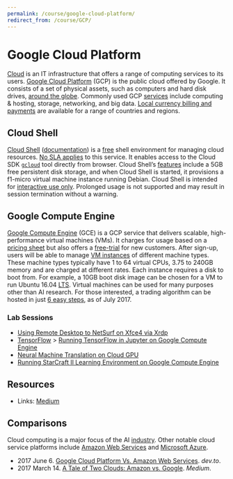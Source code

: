```yaml
---
permalink: /course/google-cloud-platform/
redirect_from: /course/GCP/
---
```


# Google Cloud Platform

[Cloud](https://en.wikipedia.org/wiki/Cloud_computing) is an IT infrastructure that offers a range of computing services to its users. [Google Cloud Platform](https://cloud.google.com/) (GCP) is the public cloud offered by Google. It consists of a set of physical assets, such as computers and hard disk drives, [around the globe](https://cloud.google.com/about/locations/). Commonly used GCP [services](https://cloud.google.com/docs/overview/cloud-platform-services) include computing & hosting, storage, networking, and big data. [Local currency billing and payments](https://support.google.com/cloud/answer/6224682) are available for a range of countries and regions.

## Cloud Shell

[Cloud Shell](https://cloud.google.com/shell/) ([documentation](https://cloud.google.com/shell/docs/)) is a [free](https://cloud.google.com/shell/pricing) shell environment for managing cloud resources. [No SLA applies](https://cloud.google.com/shell/sla) to this service. It enables access to the Cloud SDK [`gcloud`](https://cloud.google.com/sdk/gcloud/) tool directly from browser. Cloud Shell’s [features](https://cloud.google.com/shell/docs/features) include a 5GB free persistent disk storage, and when Cloud Shell is started, it provisions a f1-micro virtual machine instance running Debian. Cloud Shell is intended for [interactive use only](https://cloud.google.com/shell/docs/limitations). Prolonged usage is not supported and may result in session termination without a warning.

## Google Compute Engine

[Google Compute Engine](https://cloud.google.com/compute/) (GCE) is a GCP service that delivers scalable, high-performance virtual machines (VMs). It charges for usage based on a [pricing sheet](https://cloud.google.com/compute/pricing) but also offers a [free-trial](https://cloud.google.com/free/docs/frequently-asked-questions) for new customers. After sign-up, users will be able to manage [VM instances](https://console.cloud.google.com/compute/instances) of different machine types. These machine types typically have 1 to 64 virtual CPUs, 3.75 to 240GB memory and are charged at different rates. Each instance requires a disk to boot from. For example, a 10GB boot disk image can be chosen for a VM to run Ubuntu 16.04 [LTS](https://wiki.ubuntu.com/LTS). Virtual machines can be used for many purposes other than AI research. For those interested, a trading algorithm can be hosted in just [6 easy steps](https://robotwealth.com/run-trading-algorithms-google-cloud-platform-6-easy-steps/), as of July 2017.

### Lab Sessions

* [Using Remote Desktop to NetSurf on Xfce4 via Xrdp](http://realai.org/course/google-cloud-platform/rdp-netsurf-xfce4/)
* [TensorFlow](http://realai.org/course/tensorflow/) > [Running TensorFlow in Jupyter on Google Compute Engine](http://realai.org/course/tensorflow/jupyter-gce/)
* [Neural Machine Translation on Cloud GPU](http://realai.org/course/lab/gpu-tf-nmt/)
* [Running StarCraft II Learning Environment on Google Compute Engine](http://realai.org/course/google-cloud-platform/gce-sc2le/)

## Resources

* Links: [Medium](https://medium.com/google-cloud)

## Comparisons

Cloud computing is a major focus of the AI [industry](http://realai.org/industry/#cloud-computing). Other notable cloud service platforms include [Amazon Web Services](https://aws.amazon.com/) and [Microsoft Azure](https://azure.microsoft.com/).

* 2017 June 6. [Google Cloud Platform Vs. Amazon Web Services](https://dev.to/bugfenderapp/google-cloud-platform-vs-amazon-web-services). *dev.to*.
* 2017 March 14. [A Tale of Two Clouds: Amazon vs. Google](https://medium.com/@robaboukhalil/a-tale-of-two-clouds-amazon-vs-google-4f2520516a38). *Medium*.

